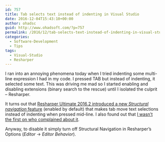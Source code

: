 ```yaml
---
id: 757
title: Tab selects text instead of indenting in Visual Studio
date: 2016-12-04T15:43:10+00:00
author: ohadsc
guid: http://www.ohadsoft.com/?p=757
permalink: /2016/12/tab-selects-text-instead-of-indenting-in-visual-studio/
categories:
  - Software-Development
  - Tips
tags:
  - Visual-Studio
  - Resharper
---
```

I ran into an annoying phenomena today when I tried indenting some multi-line expression I had in my code. I pressed TAB but instead of indenting, it selected some text. This was driving me mad so I started enabling and disabling extensions (binary search to the rescue) until I isolated the culprit &#8211; Resharper.

It turns out that <a href="https://blog.jetbrains.com/dotnet/2016/08/18/resharper-ultimate-2016-2-is-here/" target="_blank">Resharper Ultimate 2016.2 introduced a new <em>Structural navigation</em> feature</a> (enabled by default) that makes tab move text selections instead of indenting when pressed mid-line. I also found out that <a href="https://resharper-support.jetbrains.com/hc/en-us/community/posts/207739969-Tab-key-behaviour-overridden" target="_blank">I wasn&#8217;t the first on who complained about it</a>.

Anyway, to disable it simply turn off Structural Navigation in Resharper&#8217;s Options (_Editor_ -> _Editor Behavior_).